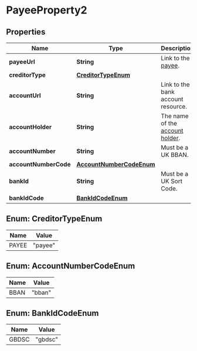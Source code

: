 

# PayeeProperty2


## Properties

| Name | Type | Description | Notes |
|------------ | ------------- | ------------- | -------------|
|**payeeUrl** | **String** | Link to the [payee](http://docs.griffin.com). |  [optional] |
|**creditorType** | [**CreditorTypeEnum**](#CreditorTypeEnum) |  |  |
|**accountUrl** | **String** | Link to the bank account resource. |  [optional] |
|**accountHolder** | **String** | The name of the [account holder](http://docs.griffin.com). |  [optional] |
|**accountNumber** | **String** | Must be a UK BBAN. |  [optional] |
|**accountNumberCode** | [**AccountNumberCodeEnum**](#AccountNumberCodeEnum) |  |  [optional] |
|**bankId** | **String** | Must be a UK Sort Code. |  [optional] |
|**bankIdCode** | [**BankIdCodeEnum**](#BankIdCodeEnum) |  |  [optional] |



## Enum: CreditorTypeEnum

| Name | Value |
|---- | -----|
| PAYEE | &quot;payee&quot; |



## Enum: AccountNumberCodeEnum

| Name | Value |
|---- | -----|
| BBAN | &quot;bban&quot; |



## Enum: BankIdCodeEnum

| Name | Value |
|---- | -----|
| GBDSC | &quot;gbdsc&quot; |



